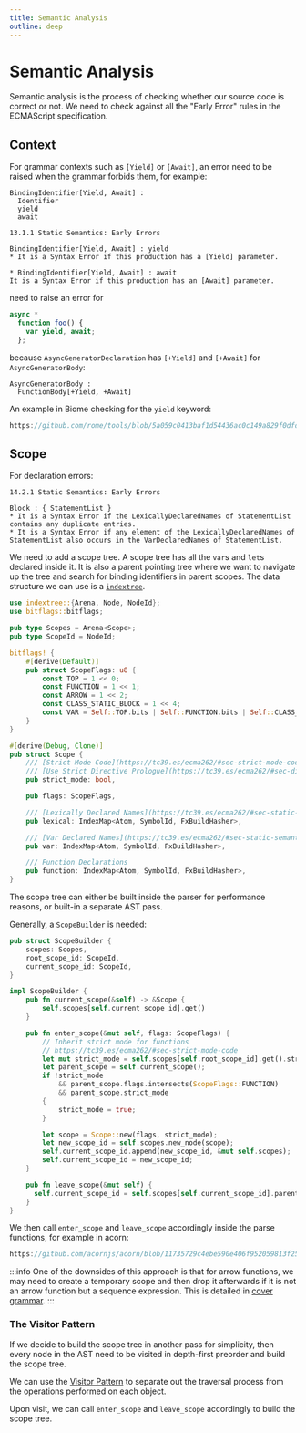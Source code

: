 ```yaml
---
title: Semantic Analysis
outline: deep
---
```


# Semantic Analysis

Semantic analysis is the process of checking whether our source code is correct or not.
We need to check against all the "Early Error" rules in the ECMAScript specification.

## Context

For grammar contexts such as `[Yield]` or `[Await]`, an error need to be raised when the grammar forbids them, for example:

```
BindingIdentifier[Yield, Await] :
  Identifier
  yield
  await

13.1.1 Static Semantics: Early Errors

BindingIdentifier[Yield, Await] : yield
* It is a Syntax Error if this production has a [Yield] parameter.

* BindingIdentifier[Yield, Await] : await
It is a Syntax Error if this production has an [Await] parameter.
```

need to raise an error for

```javascript
async *
  function foo() {
    var yield, await;
  };
```

because `AsyncGeneratorDeclaration` has `[+Yield]` and `[+Await]` for `AsyncGeneratorBody`:

```
AsyncGeneratorBody :
  FunctionBody[+Yield, +Await]
```

An example in Biome checking for the `yield` keyword:

```rust reference
https://github.com/rome/tools/blob/5a059c0413baf1d54436ac0c149a829f0dfd1f4d/crates/rome_js_parser/src/syntax/expr.rs#L1368-L1377
```

## Scope

For declaration errors:

```
14.2.1 Static Semantics: Early Errors

Block : { StatementList }
* It is a Syntax Error if the LexicallyDeclaredNames of StatementList contains any duplicate entries.
* It is a Syntax Error if any element of the LexicallyDeclaredNames of StatementList also occurs in the VarDeclaredNames of StatementList.
```

We need to add a scope tree. A scope tree has all the `var`s and `let`s declared inside it.
It is also a parent pointing tree where we want to navigate up the tree and search for binding identifiers in parent scopes.
The data structure we can use is a [`indextree`](https://docs.rs/indextree/latest/indextree/).

```rust
use indextree::{Arena, Node, NodeId};
use bitflags::bitflags;

pub type Scopes = Arena<Scope>;
pub type ScopeId = NodeId;

bitflags! {
    #[derive(Default)]
    pub struct ScopeFlags: u8 {
        const TOP = 1 << 0;
        const FUNCTION = 1 << 1;
        const ARROW = 1 << 2;
        const CLASS_STATIC_BLOCK = 1 << 4;
        const VAR = Self::TOP.bits | Self::FUNCTION.bits | Self::CLASS_STATIC_BLOCK.bits;
    }
}

#[derive(Debug, Clone)]
pub struct Scope {
    /// [Strict Mode Code](https://tc39.es/ecma262/#sec-strict-mode-code)
    /// [Use Strict Directive Prologue](https://tc39.es/ecma262/#sec-directive-prologues-and-the-use-strict-directive)
    pub strict_mode: bool,

    pub flags: ScopeFlags,

    /// [Lexically Declared Names](https://tc39.es/ecma262/#sec-static-semantics-lexicallydeclarednames)
    pub lexical: IndexMap<Atom, SymbolId, FxBuildHasher>,

    /// [Var Declared Names](https://tc39.es/ecma262/#sec-static-semantics-vardeclarednames)
    pub var: IndexMap<Atom, SymbolId, FxBuildHasher>,

    /// Function Declarations
    pub function: IndexMap<Atom, SymbolId, FxBuildHasher>,
}
```

The scope tree can either be built inside the parser for performance reasons, or built-in a separate AST pass.

Generally, a `ScopeBuilder` is needed:

```rust
pub struct ScopeBuilder {
    scopes: Scopes,
    root_scope_id: ScopeId,
    current_scope_id: ScopeId,
}

impl ScopeBuilder {
    pub fn current_scope(&self) -> &Scope {
        self.scopes[self.current_scope_id].get()
    }

    pub fn enter_scope(&mut self, flags: ScopeFlags) {
        // Inherit strict mode for functions
        // https://tc39.es/ecma262/#sec-strict-mode-code
        let mut strict_mode = self.scopes[self.root_scope_id].get().strict_mode;
        let parent_scope = self.current_scope();
        if !strict_mode
            && parent_scope.flags.intersects(ScopeFlags::FUNCTION)
            && parent_scope.strict_mode
        {
            strict_mode = true;
        }

        let scope = Scope::new(flags, strict_mode);
        let new_scope_id = self.scopes.new_node(scope);
        self.current_scope_id.append(new_scope_id, &mut self.scopes);
        self.current_scope_id = new_scope_id;
    }

    pub fn leave_scope(&mut self) {
      self.current_scope_id = self.scopes[self.current_scope_id].parent().unwrap();
    }
}
```

We then call `enter_scope` and `leave_scope` accordingly inside the parse functions, for example in acorn:

```javascript reference
https://github.com/acornjs/acorn/blob/11735729c4ebe590e406f952059813f250a4cbd1/acorn/src/statement.js#L425-L437
```

:::info
One of the downsides of this approach is that for arrow functions,
we may need to create a temporary scope and then drop it afterwards if it is not an arrow function but a sequence expression.
This is detailed in [cover grammar](/docs/learn/ecmascript/grammar.html#cover-grammar).
:::

### The Visitor Pattern

If we decide to build the scope tree in another pass for simplicity,
then every node in the AST need to be visited in depth-first preorder and build the scope tree.

We can use the [Visitor Pattern](https://rust-unofficial.github.io/patterns/patterns/behavioural/visitor.html)
to separate out the traversal process from the operations performed on each object.

Upon visit, we can call `enter_scope` and `leave_scope` accordingly to build the scope tree.

